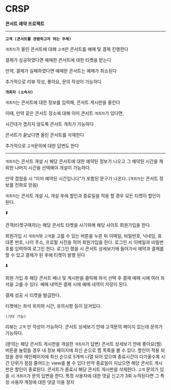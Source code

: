 # CRSP
**콘서트 예약 프로젝트**
***
**`고객 (콘서트를 관람하고자 하는 주체)`**

`개최자`가 올린 콘서트에 대해 `고객`은 콘서트를 예매 및 결제 진행한다

결제가 성공하였다면 예매한 콘서트에 대한 티켓을 받는다

 만약, 결제가 실패하였다면 예매한 콘서트는 예매가 취소된다 

 추가적으로 리뷰 작성, 좋아요, 문의 작성이 가능하다 

**`개최자 (소속사)`**

`개최자`는 콘서트에 대한 정보를 입력해,  콘서트 게시판을 올린다

이때, 만약 같은 콘서트 장소에 대해 이미 콘서트 `개최자`가 있다면,

시간대가 겹치지 않도록 콘서트 개최가 가능하다

콘서트가 끝났다면 올린 콘서트를 삭제한다

추가적으로 `고객`문의에 대한 답변도 한다

---

`개최자`는 콘서트 개설 시 해당 콘서트에 대한 예약된 정보가 나오고 그 예약된 시간을 제외한 
나머지 시간을 선택해야 개설이 가능하다. 

만약 겹쳤을 시 “이미 예약된 시간입니다”가 포함된 문구가 나온다. (`개최자`는 콘서트 정보를 전화로 얻음)

`개최자`는 콘서트 개설 시, 개설 후에 할인과 종료일을 적용 할 경우 모든 티켓이 할인이 된다.

⬇️

관객(티켓구매자)는 해당 콘서트 타켓을 사기위해 해당 사이트 회원가입을 한다.

회원가입 시 `개최자`와 `고객`을 고를 수 있는 버튼을 누른 뒤 이메일, 비밀번호, 닉네임, 휴대폰 번호, 나이 주소, 프로필 사진을 적어 회원가입을 한다.
로그인 시 이메일과 비밀번호를 입력하여 로그인 한다.
로그인 했을 시 콘서트 상세보기에 들어가서 예약과 결제를 할 수 있고 결제가 된 후에 티켓이 발행 된다

⬇️

회원 가입 후 해당 콘서트 베너 및 게시판을 클릭해 좌석 선택 후 결재
예매 시에 여러 좌석을 고를 수 있다. 
예매 내역은 결제 시에 예매 내역이 저장이 된다.

결제 성공 시 티켓을 발급한다.

티켓에는 좌석 위치와 시간, 유의사항 등이 담겨있다.

`(기타 기능)`

리뷰는 `고객` 만 작성이 가능하다.
콘서트 상세보기 안에 고객문의 페이지 있는데 문의가 가능하다. 

(문의는 해당 콘서트 게시판을 개설한 `개최자`가 답변)
콘서트 상세보기 안에 좋아요(찜) 버튼을 눌렀을 경우 내 정보 페이지에 최신 순으로 찜 목록을 볼 수 있다.
할인이 적용 되었을 경우 메인페이지에 최신 순으로 5개씩 나열 되어 있으며 종료시간이 다가올수록 시간 단위가 점점 줄어드는 view를 볼 수 있다 만약 종료일이 지났으면 해당 콘서트 게시판은 할인이 종료된다.
콘서트가 종료시 해당 콘서트 게시판을 삭제한다.
`고객` 문의가 있을 시 `개최자`가 문의 답변을 한다.
특정 사용자에 대한 댓글 신고가 3회 누적된다면 그 특정 사용자 계정에 대한 댓글 이용 정지
